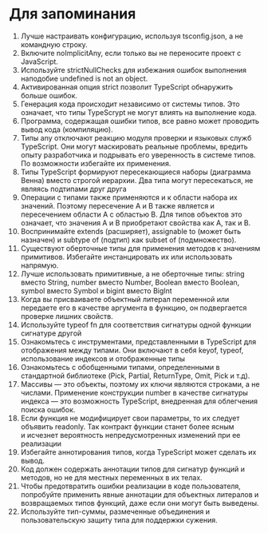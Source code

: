# Для запоминания

1. Лучше настраивать конфигурацию, используя tsconfig.json, а не командную строку.
2. Включите noImplicitAny, если только вы не переносите проект с JavaScript.
3. Используйте strictNullChecks для избежания ошибок выполнения наподобие undefined is not an object.
4. Активированная опция strict позволит TypeScript обнаружить больше ошибок.
5. Генерация кода происходит независимо от системы типов. Это означает, что типы TypeScrypt не могут влиять на выполнение кода.
6. Программа, содержащая ошибки типов, все равно может проводить вывод кода (компиляцию).
7. Типы any отключают реакцию модуля проверки и языковых служб TypeScript. 
Они могут маскировать реальные проблемы, вредить опыту разработчика и подрывать его уверенность в системе типов. 
По возможности избегайте их применения.
8. Типы TypeScript формируют пересекающиеся наборы (диаграмма Венна) вместо строгой иерархии. 
Два типа могут пересекаться, не являясь подтипами друг друга
9. Операции с типами также применяются и к области набора их значений. Поэтому пересечение A и B также является 
и пересечением области A с областью B. 
Для типов объектов это означает, что значения A и B приобретают свойства как A, так и B.
10. Воспринимайте extends (расширяет), assignable to (может быть назначен) и subtype of (подтип) как subset of (подмножество).
11. Существуют оберточные типы для применения методов к значениям
примитивов. Избегайте инстанцировать их или использовать напрямую.
12. Лучше использовать примитивные, а не оберточные типы: string вместо String, 
number вместо Number, Boolean вместо Boolean, symbol вместо Symbol и bigint вместо BigInt
13. Когда вы присваиваете объектный литерал переменной или передаете его в качестве аргумента в функцию, он подвергается проверке
лишних свойств.
14. Используйте typeof fn для соответствия сигнатуры одной функции сигнатуре другой
15. Ознакомьтесь с инструментами, представленными в TypeScript для
отображения между типами. Они включают в себя keyof, typeof, использование индексов и отображенные типы
16. Ознакомьтесь с обобщенными типами, определенными в стандартной
библиотеке (Pick, Partial, ReturnType, Omit, Pick и т.д). 
17. Массивы — это объекты, поэтому их ключи являются строками, а не
числами. Применение конструкции number в качестве сигнатуры индекса — это возможность TypeScript, 
внедренная для облегчения поиска ошибок. 
18. Если функция не модифицирует свои параметры, то их следует объявить readonly. Так контракт функции станет более ясным и исчезнет
вероятность непредусмотренных изменений при ее реализации 
19. Избегайте аннотирования типов, когда TypeScript может сделать их
вывод.
20. Код должен содержать аннотации типов для сигнатур функций и методов, но не для местных переменных в их телах.
21. Чтобы предотвратить ошибки реализации в коде пользователя, попробуйте применить явные аннотации для объектных литералов
и возвращаемых типов функций, даже если они могут быть выведены. 
22. Используйте тип-суммы, размеченные объединения и  пользовательскую защиту типа для поддержки сужения. 
